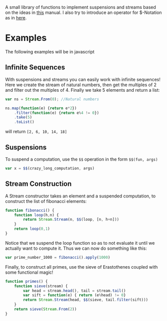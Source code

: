 A small library of functions to implement suspensions and streams based on the ideas in [this](https://www.cs.cmu.edu/~rwh/introsml/techniques/memoization.htm) manual. I also try to introduce an operator for $-Notation as in [here](https://www.cs.cmu.edu/~rwh/theses/okasaki.pdf).

Examples
========
The following examples will be in javascript

Infinite Sequences
------------------

With suspensions and streams you can easily work with infinite sequences! Here we create the stream of natural numbers, then get the multiples of 2 and filter out the multiples of 4. Finally we take 5 elements and return a list:
```javascript
var ns = Stream.From(0); //Natural numbers

ns.map(function(e) {return e*2})
	.filter(function(e) {return e%4 != 0})
	.take(5)
	.toList()
```
will return `[2, 6, 10, 14, 18]`

Suspensions
-----------

To suspend a computation, use the `$$` operation in the form `$$(fun, args)`
```javascript
var x = $$(crazy_long_computation, args)
```

Stream Construction
-----------------
A Stream constructor takes an element and a suspended computation, to construct the list of fibonacci elements:
```javascript
function fibonacci() {
	function loop(h,n) {
		return Stream.Stream(n, $$(loop, [n, h+n]))
	}
	return loop(0,1)
}
```
Notice that we suspend the loop function so as to not evaluate it until we actually want to compute it. Thus we can now do something like this:
```javascript
var prime_number_1000 = fibonacci().apply(1000)
```

Finally, to construct all primes, use the sieve of Erastothenes coupled with some functional magic! 
```javascript
function primes() {
	function sieve(stream) {
		var head = stream.head(), tail = stream.tail()
		var sift = function(e) { return (e%head) != 0}
		return Stream.Stream(head, $$(sieve, tail.filter(sift)))	
	}	
	return sieve(Stream.From(2))
}
```
